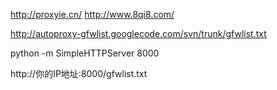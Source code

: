 


http://proxyie.cn/
http://www.8qi8.com/

http://autoproxy-gfwlist.googlecode.com/svn/trunk/gfwlist.txt

python -m SimpleHTTPServer 8000

http://你的IP地址:8000/gfwlist.txt
